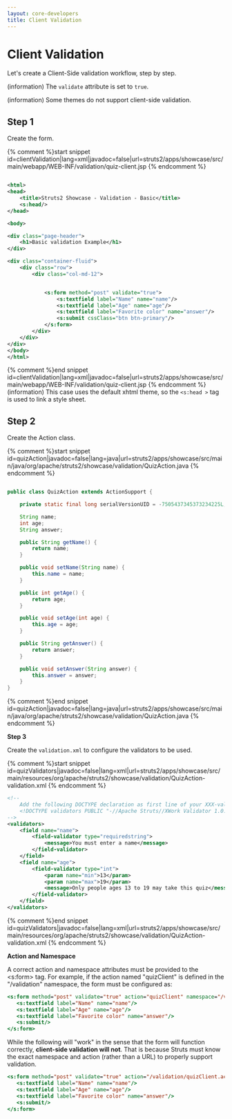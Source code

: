 ```yaml
---
layout: core-developers
title: Client Validation
---
```


# Client Validation

Let's create a Client\-Side validation workflow, step by step\.

(information) The `validate` attribute is set to `true`\.

(information) Some themes do not support client\-side validation\.

## Step 1

Create the form\.

{% comment %}start snippet id=clientValidation|lang=xml|javadoc=false|url=struts2/apps/showcase/src/main/webapp/WEB-INF/validation/quiz-client.jsp {% endcomment %}

```xml

<html>
<head>
	<title>Struts2 Showcase - Validation - Basic</title>
	<s:head/>
</head>

<body>

<div class="page-header">
	<h1>Basic validation Example</h1>
</div>

<div class="container-fluid">
	<div class="row">
		<div class="col-md-12">


			<s:form method="post" validate="true">
				<s:textfield label="Name" name="name"/>
				<s:textfield label="Age" name="age"/>
				<s:textfield label="Favorite color" name="answer"/>
				<s:submit cssClass="btn btn-primary"/>
			</s:form>
		</div>
	</div>
</div>
</body>
</html>


```

{% comment %}end snippet id=clientValidation|lang=xml|javadoc=false|url=struts2/apps/showcase/src/main/webapp/WEB-INF/validation/quiz-client.jsp {% endcomment %}
(information) This case uses the default xhtml theme, so the `<s:head >` tag is used to link a style sheet\.

## Step 2

Create the Action class\.

{% comment %}start snippet id=quizAction|javadoc=false|lang=java|url=struts2/apps/showcase/src/main/java/org/apache/struts2/showcase/validation/QuizAction.java {% endcomment %}

```java

public class QuizAction extends ActionSupport {

	private static final long serialVersionUID = -7505437345373234225L;

	String name;
	int age;
	String answer;

	public String getName() {
		return name;
	}

	public void setName(String name) {
		this.name = name;
	}

	public int getAge() {
		return age;
	}

	public void setAge(int age) {
		this.age = age;
	}

	public String getAnswer() {
		return answer;
	}

	public void setAnswer(String answer) {
		this.answer = answer;
	}
}


```

{% comment %}end snippet id=quizAction|javadoc=false|lang=java|url=struts2/apps/showcase/src/main/java/org/apache/struts2/showcase/validation/QuizAction.java {% endcomment %}

__Step 3__

Create the `validation.xml` to configure the validators to be used\.

{% comment %}start snippet id=quizValidators|javadoc=false|lang=xml|url=struts2/apps/showcase/src/main/resources/org/apache/struts2/showcase/validation/QuizAction-validation.xml {% endcomment %}

```xml
<!--
    Add the following DOCTYPE declaration as first line of your XXX-validation.xml file:
    <!DOCTYPE validators PUBLIC "-//Apache Struts//XWork Validator 1.0.2//EN" "http://struts.apache.org/dtds/xwork-validator-1.0.2.dtd">
-->
<validators>
    <field name="name">
        <field-validator type="requiredstring">
            <message>You must enter a name</message>
        </field-validator>
    </field>
    <field name="age">
        <field-validator type="int">
            <param name="min">13</param>
            <param name="max">19</param>
            <message>Only people ages 13 to 19 may take this quiz</message>
        </field-validator>
    </field>
</validators>


```

{% comment %}end snippet id=quizValidators|javadoc=false|lang=xml|url=struts2/apps/showcase/src/main/resources/org/apache/struts2/showcase/validation/QuizAction-validation.xml {% endcomment %}

__Action and Namespace__

A correct action and namespace attributes must be provided to the \<s:form\> tag\. For example, if the action named "quizClient" is defined in the "/validation" namespace, the form must be configured as:


```jsp
<s:form method="post" validate="true" action="quizClient" namespace="/validation">
   <s:textfield label="Name" name="name"/>
   <s:textfield label="Age" name="age"/>
   <s:textfield label="Favorite color" name="answer"/>
   <s:submit/>
</s:form> 

```

While the following will "work" in the sense that the form will function correctly, **client\-side validation will not**\. That is because Struts must know the exact namespace and action (rather than a URL) to properly support validation\.


```jsp
<s:form method="post" validate="true" action="/validation/quizClient.action">
   <s:textfield label="Name" name="name"/>
   <s:textfield label="Age" name="age"/>
   <s:textfield label="Favorite color" name="answer"/>
   <s:submit/>
</s:form> 

```
